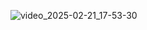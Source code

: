 ![video_2025-02-21_17-53-30](https://github.com/user-attachments/assets/eee33d34-4725-4589-9cb6-9698c8ba55f3)
